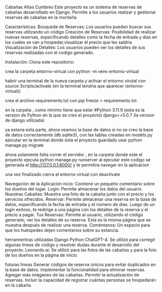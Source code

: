 Cabañas Altas Cumbres
Este proyecto es un sistema de reservas de cabañas desarrollado en Django. Permite a los usuarios realizar y gestionar reservas de cabañas en la montaña.

Características:
Búsqueda de Reservas: Los usuarios pueden buscar sus reservas utilizando un código 
Creación de Reservas: Posibilidad de realizar nuevas reservas, especificando detalles como la fecha de entrada y dias en los cuales se van a hospedar,visualizar el precio que les saldria 
Visualización de Detalles: Los usuarios pueden ver los detalles de sus reservas realizadas con el codigo generado.

Instalación:
Clona este repositorio:

crea la carpeta entorno-virtual con 
python -m venv entorno-virtual

habrir una terminal de la nueva carpeta y activar el entorno virutal con source Scripts/activate
(en la terminal tendria que aparecer (entorno-virtual))

crea el archivo requirements.txt con
pip freeze > requirements.txt

en la carpeta , como minimo tiene que estar 
#Python 3.11.9 (esta es la version de Python en la que se creo el proyecto)
django==5.0.7 (la version de django utilizada)

ya estaria esta parte, ahora veamos la base de datos
si no se creo la base de datos correctamente (db.sqlite3), con
las tablas creadas en models.py ejecutar en la terminal donde esta el proyecto guardado usar
python manage.py migrate

ahora solamente falta correr el servidor , en la carpeta donde este el proyecto ejecuta
python manage.py runserver
al ejecutar este codigo se generada el http://127.0.0.1:8000/
y te permitira navegar en la aplicacion

una vez finalizado cierra el entorno virtual con deactivate

Navegación de la Aplicación
nicio: Contiene un pequeño comentario sobre los dueños del lugar.
Login: Permite almacenar los datos del usuario.
Nuestras Cabañas: Muestra una foto de la cabaña junto con el precio y los servicios ofrecidos.
Reservar: Permite almacenar una reserva en la base de datos, especificando la fecha de entrada y el número de días. Luego de un login exitoso, te redirige a una página con los detalles de la reserva y el precio a pagar.
Tus Reservas: Permite al usuario, utilizando el código generado, ver los detalles de su reserva. Esta es la misma página que se muestra después de realizar una reserva.
Coméntanos: Un espacio para que los huéspedes dejen comentarios sobre su estancia.

herramientras utilizadas
Django
Python
ChatGPT-4: Se utilizó para corregir algunas líneas de código y resolver dudas durante el desarrollo del proyecto.
Leonardo.ai: Se utilizó para las fotos de las cabañas y para la foto de los dueños en la página de inicio.

futuras lineas
Generar códigos de reserva únicos para evitar duplicados en la base de datos.
Implementar la funcionalidad para eliminar reservas.
Agregar más imágenes de las cabañas.
Permitir la actualización de reservas.
Incluir la capacidad de registrar cuántas personas se hospedarán en la cabaña.


